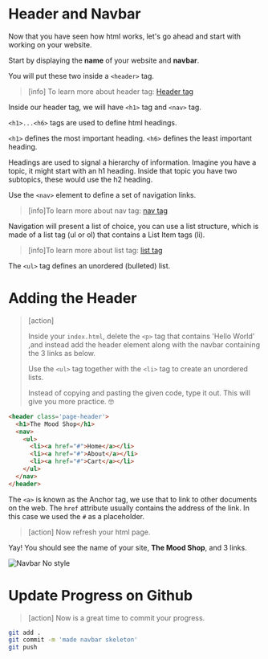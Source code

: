 # Header and Navbar

Now that you have seen how html works, let's go ahead and start with working on your website.

Start by displaying the **name** of your website and **navbar**.

You will put these two inside a ```<header>``` tag.

>[info] To learn more about header tag: [Header tag](https://www.w3schools.com/tags/tag_header.asp)

Inside our header tag, we will have ```<h1>``` tag and ```<nav>``` tag.

```<h1>...<h6>``` tags are used to define html headings.

```<h1>``` defines the most important heading. ```<h6>``` defines the least important heading.

Headings are used to signal a hierarchy of information. Imagine you have a topic, it might start with an h1 heading. Inside that topic you have two subtopics, these would use the h2 heading. 

Use the ```<nav>``` element to define a set of navigation links.
>[info]To learn more about nav tag: [nav tag](https://www.w3schools.com/tags/tag_nav.asp)

Navigation will present a list of choice, you can use a list structure, which is made of a list tag (ul or ol) that contains a List Item tags (li).
>[info]To learn more about list tag: [list tag](https://www.w3schools.com/html/html_lists.asp)

The ```<ul>``` tag defines an unordered (bulleted) list.

# Adding the Header

>[action]
>
> Inside your ```index.html```, delete the ```<p>``` tag that contains 'Hello World' ,and instead add the header element along with the navbar containing the 3 links as below.
>
> Use the ```<ul>``` tag together with the ```<li>``` tag to create an unordered lists.
>
>  Instead of copying and pasting the given code, type it out. This will give you more practice. 🤓
>
```html
<header class='page-header'>
  <h1>The Mood Shop</h1>
  <nav>
    <ul>
      <li><a href="#">Home</a></li>
      <li><a href="#">About</a></li>
      <li><a href="#">Cart</a></li>
    </ul>
  </nav>
</header>
```

The `<a>` is known as the Anchor tag, we use that to link to other documents on the web. The `href` attribute usually contains the address of the link. In this case we used the `#` as a placeholder. 

<!-- -->

>[action] Now refresh your html page.

Yay! You should see the name of your site, **The Mood Shop**, and 3 links.

![Navbar No style](assets/01_header-navbar_unstyled-navbar.png "Navbar no style")

# Update Progress on Github

>[action] Now is a great time to commit your progress.
>
```bash
git add .
git commit -m 'made navbar skeleton'
git push
```
